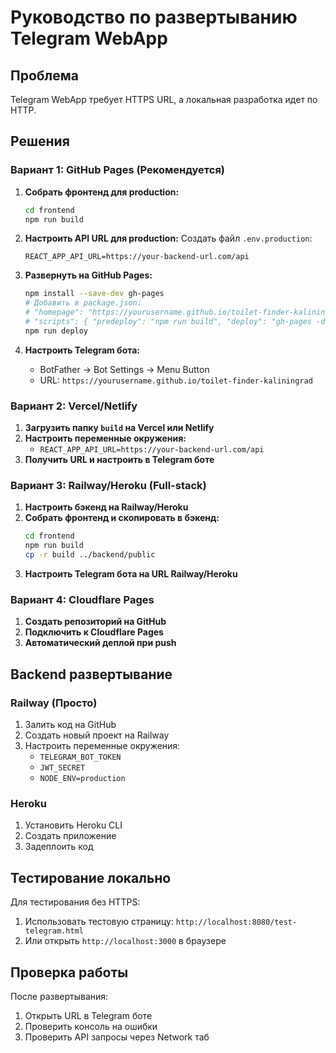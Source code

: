 # Руководство по развертыванию Telegram WebApp

## Проблема
Telegram WebApp требует HTTPS URL, а локальная разработка идет по HTTP.

## Решения

### Вариант 1: GitHub Pages (Рекомендуется)

1. **Собрать фронтенд для production:**
   ```bash
   cd frontend
   npm run build
   ```

2. **Настроить API URL для production:**
   Создать файл `.env.production`:
   ```
   REACT_APP_API_URL=https://your-backend-url.com/api
   ```

3. **Развернуть на GitHub Pages:**
   ```bash
   npm install --save-dev gh-pages
   # Добавить в package.json:
   # "homepage": "https://yourusername.github.io/toilet-finder-kaliningrad",
   # "scripts": { "predeploy": "npm run build", "deploy": "gh-pages -d build" }
   npm run deploy
   ```

4. **Настроить Telegram бота:**
   - BotFather → Bot Settings → Menu Button
   - URL: `https://yourusername.github.io/toilet-finder-kaliningrad`

### Вариант 2: Vercel/Netlify

1. **Загрузить папку `build` на Vercel или Netlify**
2. **Настроить переменные окружения:**
   - `REACT_APP_API_URL=https://your-backend-url.com/api`
3. **Получить URL и настроить в Telegram боте**

### Вариант 3: Railway/Heroku (Full-stack)

1. **Настроить бэкенд на Railway/Heroku**
2. **Собрать фронтенд и скопировать в бэкенд:**
   ```bash
   cd frontend
   npm run build
   cp -r build ../backend/public
   ```
3. **Настроить Telegram бота на URL Railway/Heroku**

### Вариант 4: Cloudflare Pages

1. **Создать репозиторий на GitHub**
2. **Подключить к Cloudflare Pages**
3. **Автоматический деплой при push**

## Backend развертывание

### Railway (Просто)
1. Залить код на GitHub
2. Создать новый проект на Railway
3. Настроить переменные окружения:
   - `TELEGRAM_BOT_TOKEN`
   - `JWT_SECRET`
   - `NODE_ENV=production`

### Heroku
1. Установить Heroku CLI
2. Создать приложение
3. Задеплоить код

## Тестирование локально

Для тестирования без HTTPS:
1. Использовать тестовую страницу: `http://localhost:8080/test-telegram.html`
2. Или открыть `http://localhost:3000` в браузере

## Проверка работы

После развертывания:
1. Открыть URL в Telegram боте
2. Проверить консоль на ошибки
3. Проверить API запросы через Network таб